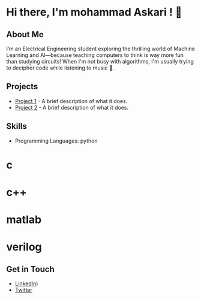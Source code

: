 # Hi there, I'm mohammad Askari ! 👋

## About Me
I’m an Electrical Engineering student exploring the thrilling world of Machine Learning and AI—because teaching computers to think is way more fun than studying circuits! When I'm not busy with algorithms, I'm usually trying to decipher code while listening to music 🤠.
## Projects
- [Project 1](link_to_project) - A brief description of what it does.
- [Project 2](link_to_project) - A brief description of what it does.

## Skills
- Programming Languages: 
python
# c
# c++
# matlab
# verilog
## Get in Touch
- [LinkedIn](https://www.linkedin.com/in/mohammad-askari-000a8619a/))
- [Twitter](x.com\inmohammade)


